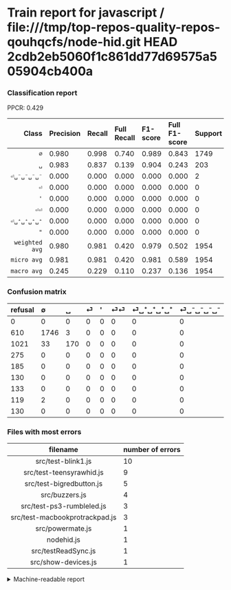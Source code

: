 # Train report for javascript / file:///tmp/top-repos-quality-repos-qouhqcfs/node-hid.git HEAD 2cdb2eb5060f1c861dd77d69575a505904cb400a

### Classification report

PPCR: 0.429

| Class | Precision | Recall | Full Recall | F1-score | Full F1-score | Support | Full Support | PPCR |
|------:|:----------|:-------|:------------|:---------|:---------|:--------|:-------------|:-----|
| `∅` | 0.980| 0.998| 0.740| 0.989| 0.843| 1749| 2359| 0.741 |
| `␣` | 0.983| 0.837| 0.139| 0.904| 0.243| 203| 1224| 0.166 |
| `⏎␣⁻␣⁻␣⁻␣⁻` | 0.000| 0.000| 0.000| 0.000| 0.000| 2| 121| 0.017 |
| `⏎` | 0.000| 0.000| 0.000| 0.000| 0.000| 0| 275| 0.000 |
| `'` | 0.000| 0.000| 0.000| 0.000| 0.000| 0| 185| 0.000 |
| `⏎⏎` | 0.000| 0.000| 0.000| 0.000| 0.000| 0| 130| 0.000 |
| `⏎␣⁺␣⁺␣⁺␣⁺` | 0.000| 0.000| 0.000| 0.000| 0.000| 0| 133| 0.000 |
| `"` | 0.000| 0.000| 0.000| 0.000| 0.000| 0| 130| 0.000 |
| `weighted avg` | 0.980| 0.981| 0.420| 0.979| 0.502| 1954| 4557| 0.429 |
| `micro avg` | 0.981| 0.981| 0.420| 0.981| 0.589| 1954| 4557| 0.429 |
| `macro avg` | 0.245| 0.229| 0.110| 0.237| 0.136| 1954| 4557| 0.429 |

### Confusion matrix

|refusal|  ∅| ␣| ⏎| '| ⏎⏎| ⏎␣⁺␣⁺␣⁺␣⁺| ⏎␣⁻␣⁻␣⁻␣⁻| "| 
|:---|:---|:---|:---|:---|:---|:---|:---|:---|
|0 |0 |0 |0 |0 |0 |0 |0 |0 |
|610 |1746 |3 |0 |0 |0 |0 |0 |0 |
|1021 |33 |170 |0 |0 |0 |0 |0 |0 |
|275 |0 |0 |0 |0 |0 |0 |0 |0 |
|185 |0 |0 |0 |0 |0 |0 |0 |0 |
|130 |0 |0 |0 |0 |0 |0 |0 |0 |
|133 |0 |0 |0 |0 |0 |0 |0 |0 |
|119 |2 |0 |0 |0 |0 |0 |0 |0 |
|130 |0 |0 |0 |0 |0 |0 |0 |0 |

### Files with most errors

| filename | number of errors|
|:----:|:-----|
| src/test-blink1.js | 10 |
| src/test-teensyrawhid.js | 9 |
| src/test-bigredbutton.js | 5 |
| src/buzzers.js | 4 |
| src/test-ps3-rumbleled.js | 3 |
| src/test-macbookprotrackpad.js | 3 |
| src/powermate.js | 1 |
| nodehid.js | 1 |
| src/testReadSync.js | 1 |
| src/show-devices.js | 1 |

<details>
    <summary>Machine-readable report</summary>
```json
{
  "cl_report": {"\"": {"f1-score": 0.0, "precision": 0.0, "recall": 0.0, "support": 0}, "\u0027": {"f1-score": 0.0, "precision": 0.0, "recall": 0.0, "support": 0}, "macro avg": {"f1-score": 0.2366863058284612, "precision": 0.24537588482147782, "recall": 0.22946539472238886, "support": 1954}, "micro avg": {"f1-score": 0.9805527123848515, "precision": 0.9805527123848515, "recall": 0.9805527123848515, "support": 1954}, "weighted avg": {"f1-score": 0.9793940981307951, "precision": 0.9795847640619403, "recall": 0.9805527123848515, "support": 1954}, "\u2205": {"f1-score": 0.9892351274787534, "precision": 0.9803481190342505, "recall": 0.9982847341337907, "support": 1749}, "\u23ce": {"f1-score": 0.0, "precision": 0.0, "recall": 0.0, "support": 0}, "\u23ce\u23ce": {"f1-score": 0.0, "precision": 0.0, "recall": 0.0, "support": 0}, "\u23ce\u2423\u207a\u2423\u207a\u2423\u207a\u2423\u207a": {"f1-score": 0.0, "precision": 0.0, "recall": 0.0, "support": 0}, "\u23ce\u2423\u207b\u2423\u207b\u2423\u207b\u2423\u207b": {"f1-score": 0.0, "precision": 0.0, "recall": 0.0, "support": 2}, "\u2423": {"f1-score": 0.9042553191489362, "precision": 0.9826589595375722, "recall": 0.8374384236453202, "support": 203}},
  "cl_report_full": {"\"": {"f1-score": 0.0, "precision": 0.0, "recall": 0.0, "support": 130}, "\u0027": {"f1-score": 0.0, "precision": 0.0, "recall": 0.0, "support": 185}, "macro avg": {"f1-score": 0.13585711618063553, "precision": 0.24537588482147782, "recall": 0.10987912721963167, "support": 4557}, "micro avg": {"f1-score": 0.588542466594993, "precision": 0.9805527123848515, "recall": 0.4204520517884573, "support": 4557}, "weighted avg": {"f1-score": 0.5020102496659512, "precision": 0.7714320340741244, "recall": 0.4204520517884573, "support": 4557}, "\u2205": {"f1-score": 0.8434782608695652, "precision": 0.9803481190342505, "recall": 0.7401441288681645, "support": 2359}, "\u23ce": {"f1-score": 0.0, "precision": 0.0, "recall": 0.0, "support": 275}, "\u23ce\u23ce": {"f1-score": 0.0, "precision": 0.0, "recall": 0.0, "support": 130}, "\u23ce\u2423\u207a\u2423\u207a\u2423\u207a\u2423\u207a": {"f1-score": 0.0, "precision": 0.0, "recall": 0.0, "support": 133}, "\u23ce\u2423\u207b\u2423\u207b\u2423\u207b\u2423\u207b": {"f1-score": 0.0, "precision": 0.0, "recall": 0.0, "support": 121}, "\u2423": {"f1-score": 0.24337866857551899, "precision": 0.9826589595375722, "recall": 0.1388888888888889, "support": 1224}},
  "ppcr": 0.42879087118718456
}
```
</details>
